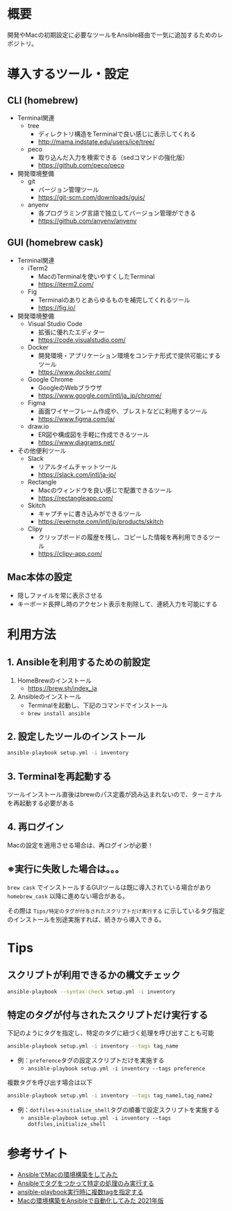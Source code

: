 # 概要
開発やMacの初期設定に必要なツールをAnsible経由で一気に追加するためのレポジトリ。

# 導入するツール・設定

## CLI (homebrew)
- Terminal関連
    - tree
        - ディレクトリ構造をTerminalで良い感じに表示してくれる
        - http://mama.indstate.edu/users/ice/tree/
    - peco
        - 取り込んだ入力を検索できる（sedコマンドの強化版）
        - https://github.com/peco/peco
- 開発環境整備
    - git
        - バージョン管理ツール
        - https://git-scm.com/downloads/guis/
    - anyenv
        - 各プログラミング言語で独立してバージョン管理ができる
        - https://github.com/anyenv/anyenv

## GUI (homebrew cask)
- Terminal関連
    - iTerm2
        - MacのTerminalを使いやすくしたTerminal
        - https://iterm2.com/
    - Fig
        - Terminalのありとあらゆるものを補完してくれるツール
        - https://fig.io/
- 開発環境整備
    - Visual Studio Code
        - 拡張に優れたエディター
        - https://code.visualstudio.com/
    - Docker
        - 開発環境・アプリケーション環境をコンテナ形式で提供可能にするツール
        - https://www.docker.com/
    - Google Chrome
        - GoogleのWebブラウザ
        - https://www.google.com/intl/ja_jp/chrome/
    - Figma
        - 画面ワイヤーフレーム作成や、ブレストなどに利用するツール
        - https://www.figma.com/ja/
    - draw.io
        - ER図や構成図を手軽に作成できるツール
        - https://www.diagrams.net/
- その他便利ツール
    - Slack
        - リアルタイムチャットツール
        - https://slack.com/intl/ja-jp/
    - Rectangle
        - Macのウィンドウを良い感じで配置できるツール
        - https://rectangleapp.com/
    - Skitch
        - キャプチャに書き込みができるツール
        - https://evernote.com/intl/jp/products/skitch
    - Clipy
        - クリップボードの履歴を残し、コピーした情報を再利用できるツール
        - https://clipy-app.com/

## Mac本体の設定
- 隠しファイルを常に表示させる
- キーボード長押し時のアクセント表示を削除して、連続入力を可能にする

# 利用方法

## 1. Ansibleを利用するための前設定
1. HomeBrewのインストール
    - https://brew.sh/index_ja
2. Ansibleのインストール
    - Terminalを起動し、下記のコマンドでインストール
    - ```brew install ansible```

## 2. 設定したツールのインストール
```zsh
ansible-playbook setup.yml -i inventory
```

## 3. Terminalを再起動する
ツールインストール直後はbrewのパス定義が読み込まれないので、ターミナルを再起動する必要がある

## 4. 再ログイン
Macの設定を適用させる場合は、再ログインが必要！

## ※実行に失敗した場合は。。。
`brew cask` でインストールするGUIツールは既に導入されている場合があり `homebrew_cask` 以降に進めない場合がある。

その際は `Tips/特定のタグが付与されたスクリプトだけ実行する` に示しているタグ指定のインストールを別途実施すれば、続きから導入できる。

# Tips
## スクリプトが利用できるかの構文チェック
```zsh
ansible-playbook --syntax-check setup.yml -i inventory
```

## 特定のタグが付与されたスクリプトだけ実行する
下記のようにタグを指定し、特定のタグに紐づく処理を呼び出すことも可能
```zsh
ansible-playbook setup.yml -i inventory --tags tag_name
```

- 例：`preference`タグの設定スクリプトだけを実施する
    - `ansible-playbook setup.yml -i inventory --tags preference`

複数タグを呼び出す場合は以下
```zsh
ansible-playbook setup.yml -i inventory --tags tag_name1,tag_name2
```

- 例：`dotfiles`->`initialize_shell`タグの順番で設定スクリプトを実施する
    - `ansible-playbook setup.yml -i inventory --tags dotfiles,initialize_shell`


# 参考サイト
- [AnsibleでMacの環境構築をしてみた](https://rightcode.co.jp/blog/information-technology/ansible-mac-environment-setup)
- [Ansibleでタグをつかって特定の処理のみ実行する](https://www.kabegiwablog.com/entry/2018/02/23/090000)
- [ansible-playbook実行時に複数tagを指定する](https://qiita.com/tommarute/items/5cb93abdc96fa228bc13)
- [Macの環境構築をAnsibleで自動化してみた 2021年版](https://tech.prog-8.com/entry/2021/12/19/setup-mac-ansible)

